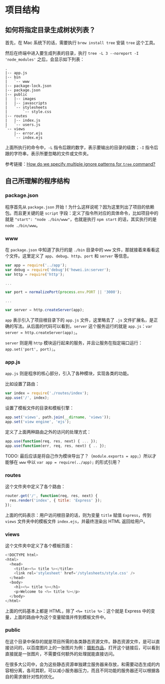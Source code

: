 # 项目结构

## 如何将指定目录生成树状列表？

首先，在 Mac 系统下的话，需要执行 `brew install tree` 安装 `tree` 这个工具。

然后在终端中进入要生成列表的目录，执行 `tree -L 3 --noreport -I 'node_modules'` 之后，会显示如下列表：

```shell
.
|-- app.js
|-- bin
|   `-- www
|-- package-lock.json
|-- package.json
|-- public
|   |-- images
|   |-- javascripts
|   `-- stylesheets
|       `-- style.css
|-- routes
|   |-- index.js
|   `-- users.js
`-- views
    |-- error.ejs
    `-- index.ejs
```

上面所执行的命令中，`-L` 指令后跟的数字，表示要输出的目录的级数；`-I` 指令后跟的字符串，表示所要忽略的文件或文件夹。

参考链接：[How do we specify multiple ignore patterns for `tree` command?](https://unix.stackexchange.com/questions/47805/how-do-we-specify-multiple-ignore-patterns-for-tree-command)

## 自己所理解的程序结构

### package.json

程序首先从 `package.json` 开始！为什么这样说呢？因为这里列出了项目的依赖包。而且更关键的是 `script` 字段：定义了指令所对应的具体命令，比如项目中的就是 `"start": "node ./bin/www"`，也就是执行 `npm start` 的话，其实执行的是 `node ./bin/www`。

### www

在 `package.json` 中知道了执行的是 `./bin` 目录中的 `www` 文件，那就接着来看看这个文件。这里定义了 `app`、`debug`、`http`、`port` 和 `server` 等信息。

```javascript
var app = require('../app');
var debug = require('debug')('hewei.in:server');
var http = require('http');

...

var port = normalizePort(process.env.PORT || '3000');

...

var server = http.createServer(app);
```

`app` 表示引入了项目根目录下的 `app.js` 文件，这里略去了 `.js` 文件扩展名，是正确的写法。从后面的代码可以看到，`server` 这个服务运行的就是 `app.js`：`var server = http.createServer(app);`。

`server` 则是用 `http` 模块运行起来的服务，并且让服务在指定端口运行：`app.set('port', port);`。

### app.js

`app.js` 则是程序的核心部分，引入了各种模块，实现各类的功能。

比如设置了路由：

```javascript
var index = require('./routes/index');
app.use('/', index);
```

设置了模板文件的目录和模板引擎：

```javascript
app.set('views', path.join(__dirname, 'views'));
app.set('view engine', 'ejs');
```

定义了上面两种路由之外的访问的处理方式：

```javascript
app.use(function(req, res, next) { ... });
app.use(function(err, req, res, next) { .. });
```

TODO: 最后应该是将自己作为模块导出了？（`module.exports = app;`）所以才能够在 `www` 中以 `var app = require(../app);` 的形式引用？

### routes

这个文件夹中定义了各个路由：

```javascript
router.get('/', function(req, res, next) {
  res.render('index', { title: 'Express' });
});
```

上面的代码表示：用户访问根目录的话，则为变量 `title` 赋值 `Express`，传到 `views` 文件夹中的模板文件 `index.ejs`，并最终渲染出 HTML 返回给用户。

### views

这个文件夹中定义了各个模板页面：

```javascript
<!DOCTYPE html>
<html>
  <head>
    <title><%= title %></title>
    <link rel='stylesheet' href='/stylesheets/style.css' />
  </head>
  <body>
    <h1><%= title %></h1>
    <p>Welcome to <%= title %></p>
  </body>
</html>
```

上面的代码基本上都是 HTML，除了 `<%= title %>`：这个就是 Express 中的变量，上面的路由中为这个变量赋值并传到模板文件中。

### public

在这个目录中保存的就是项目所需的各类静态资源文件。静态资源文件，是可以直接访问的，以百度图片上的一张图片为例：[摄影作品](http://b.hiphotos.baidu.com/image/pic/item/f3d3572c11dfa9ec435c365469d0f703918fc107.jpg)，打开这个链接后，可以看到直接就是一张图片，不需要任何额外的处理就能直接访问。

在很多大公司中，会为这些静态资源单独建立服务器来存放，和需要动态生成的内容相分离，各司其职，可以减小服务器压力，而且不同功能的服务器还可以根据各自的需求做针对性的优化。

